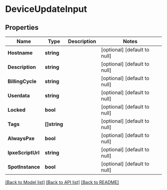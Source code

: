 # DeviceUpdateInput

## Properties
Name | Type | Description | Notes
------------ | ------------- | ------------- | -------------
**Hostname** | **string** |  | [optional] [default to null]
**Description** | **string** |  | [optional] [default to null]
**BillingCycle** | **string** |  | [optional] [default to null]
**Userdata** | **string** |  | [optional] [default to null]
**Locked** | **bool** |  | [optional] [default to null]
**Tags** | **[]string** |  | [optional] [default to null]
**AlwaysPxe** | **bool** |  | [optional] [default to null]
**IpxeScriptUrl** | **string** |  | [optional] [default to null]
**SpotInstance** | **bool** |  | [optional] [default to null]

[[Back to Model list]](../README.md#documentation-for-models) [[Back to API list]](../README.md#documentation-for-api-endpoints) [[Back to README]](../README.md)


